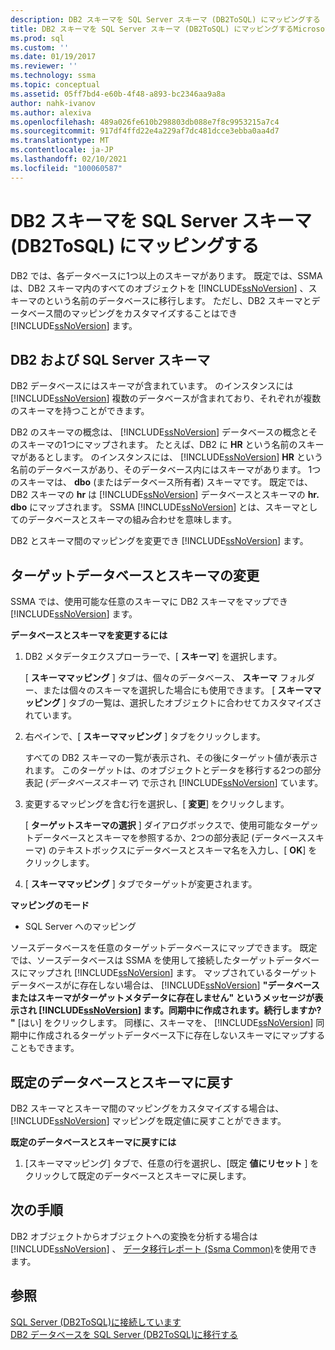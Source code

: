 ```yaml
---
description: DB2 スキーマを SQL Server スキーマ (DB2ToSQL) にマッピングする
title: DB2 スキーマを SQL Server スキーマ (DB2ToSQL) にマッピングするMicrosoft Docs
ms.prod: sql
ms.custom: ''
ms.date: 01/19/2017
ms.reviewer: ''
ms.technology: ssma
ms.topic: conceptual
ms.assetid: 05ff7bd4-e60b-4f48-a893-bc2346aa9a8a
author: nahk-ivanov
ms.author: alexiva
ms.openlocfilehash: 489a026fe610b298803db088e7f8c9953215a7c4
ms.sourcegitcommit: 917df4ffd22e4a229af7dc481dcce3ebba0aa4d7
ms.translationtype: MT
ms.contentlocale: ja-JP
ms.lasthandoff: 02/10/2021
ms.locfileid: "100060587"
---
```

# <a name="mapping-db2-schemas-to-sql-server-schemas-db2tosql"></a>DB2 スキーマを SQL Server スキーマ (DB2ToSQL) にマッピングする
DB2 では、各データベースに1つ以上のスキーマがあります。 既定では、SSMA は、DB2 スキーマ内のすべてのオブジェクトを [!INCLUDE[ssNoVersion](../../includes/ssnoversion-md.md)] 、スキーマのという名前のデータベースに移行します。 ただし、DB2 スキーマとデータベース間のマッピングをカスタマイズすることはでき [!INCLUDE[ssNoVersion](../../includes/ssnoversion-md.md)] ます。  
  
## <a name="db2-and-sql-server-schemas"></a>DB2 および SQL Server スキーマ  
DB2 データベースにはスキーマが含まれています。 のインスタンスには [!INCLUDE[ssNoVersion](../../includes/ssnoversion-md.md)] 複数のデータベースが含まれており、それぞれが複数のスキーマを持つことができます。  
  
DB2 のスキーマの概念は、 [!INCLUDE[ssNoVersion](../../includes/ssnoversion-md.md)] データベースの概念とそのスキーマの1つにマップされます。 たとえば、DB2 に **HR** という名前のスキーマがあるとします。 のインスタンスには、 [!INCLUDE[ssNoVersion](../../includes/ssnoversion-md.md)] **HR** という名前のデータベースがあり、そのデータベース内にはスキーマがあります。 1つのスキーマは、 **dbo** (またはデータベース所有者) スキーマです。 既定では、DB2 スキーマの **hr** は [!INCLUDE[ssNoVersion](../../includes/ssnoversion-md.md)] データベースとスキーマの **hr. dbo** にマップされます。 SSMA [!INCLUDE[ssNoVersion](../../includes/ssnoversion-md.md)] とは、スキーマとしてのデータベースとスキーマの組み合わせを意味します。  
  
DB2 とスキーマ間のマッピングを変更でき [!INCLUDE[ssNoVersion](../../includes/ssnoversion-md.md)] ます。  
  
## <a name="modifying-the-target-database-and-schema"></a>ターゲットデータベースとスキーマの変更  
SSMA では、使用可能な任意のスキーマに DB2 スキーマをマップでき [!INCLUDE[ssNoVersion](../../includes/ssnoversion-md.md)] ます。  
  
**データベースとスキーマを変更するには**  
  
1.  DB2 メタデータエクスプローラーで、[ **スキーマ**] を選択します。  
  
    [ **スキーママッピング** ] タブは、個々のデータベース、 **スキーマ** フォルダー、または個々のスキーマを選択した場合にも使用できます。 [ **スキーママッピング** ] タブの一覧は、選択したオブジェクトに合わせてカスタマイズされています。  
  
2.  右ペインで、[ **スキーママッピング** ] タブをクリックします。  
  
    すべての DB2 スキーマの一覧が表示され、その後にターゲット値が表示されます。 このターゲットは、のオブジェクトとデータを移行する2つの部分表記 (*データベーススキーマ*) で示され [!INCLUDE[ssNoVersion](../../includes/ssnoversion-md.md)] ています。  
  
3.  変更するマッピングを含む行を選択し、[ **変更**] をクリックします。  
  
    [ **ターゲットスキーマの選択** ] ダイアログボックスで、使用可能なターゲットデータベースとスキーマを参照するか、2つの部分表記 (データベーススキーマ) のテキストボックスにデータベースとスキーマ名を入力し、[ **OK**] をクリックします。  
  
4.  [ **スキーママッピング** ] タブでターゲットが変更されます。  
  
**マッピングのモード**  
  
-   SQL Server へのマッピング  
  
ソースデータベースを任意のターゲットデータベースにマップできます。 既定では、ソースデータベースは SSMA を使用して接続したターゲットデータベースにマップされ [!INCLUDE[ssNoVersion](../../includes/ssnoversion-md.md)] ます。 マップされているターゲットデータベースがに存在しない場合は、 [!INCLUDE[ssNoVersion](../../includes/ssnoversion-md.md)] **"データベースまたはスキーマがターゲットメタデータに存在しません" というメッセージが表示され [!INCLUDE[ssNoVersion](../../includes/ssnoversion-md.md)] ます。同期中に作成されます。続行しますか? "** [はい] をクリックします。 同様に、スキーマを、 [!INCLUDE[ssNoVersion](../../includes/ssnoversion-md.md)] 同期中に作成されるターゲットデータベース下に存在しないスキーマにマップすることもできます。  
  
## <a name="reverting-to-the-default-database-and-schema"></a>既定のデータベースとスキーマに戻す  
DB2 スキーマとスキーマ間のマッピングをカスタマイズする場合は、 [!INCLUDE[ssNoVersion](../../includes/ssnoversion-md.md)] マッピングを既定値に戻すことができます。  
  
**既定のデータベースとスキーマに戻すには**  
  
1.  [スキーママッピング] タブで、任意の行を選択し、[既定 **値にリセット** ] をクリックして既定のデータベースとスキーマに戻します。  
  
## <a name="next-steps"></a>次の手順  
DB2 オブジェクトからオブジェクトへの変換を分析する場合は [!INCLUDE[ssNoVersion](../../includes/ssnoversion-md.md)] 、 [データ移行レポート (Ssma Common)](../sybase/data-migration-report-sybasetosql.md)を使用できます。  
  
## <a name="see-also"></a>参照  
[SQL Server &#40;DB2ToSQL&#41;に接続しています ](../../ssma/db2/connecting-to-sql-server-db2tosql.md)  
[DB2 データベースを SQL Server &#40;DB2ToSQL&#41;に移行する ](../../ssma/db2/migrating-db2-databases-to-sql-server-db2tosql.md)  
